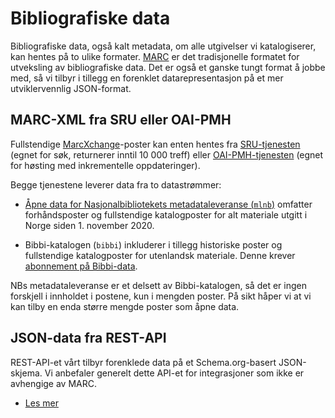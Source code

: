 # Bibliografiske data

Bibliografiske data, også kalt metadata, om alle utgivelser vi katalogiserer, kan hentes på to ulike formater.
[MARC](https://bibliotekutvikling.no/kunnskapsorganisering/marc-utvekslingsformat-for-bibliografiske-data/) er det tradisjonelle formatet for utveksling av bibliografiske data.
Det er også et ganske tungt format å jobbe med, så vi tilbyr i tillegg en forenklet datarepresentasjon på et mer utviklervennlig JSON-format.

## MARC-XML fra SRU eller OAI-PMH

Fullstendige [MarcXchange](https://www.loc.gov/standards/iso25577/)-poster kan enten hentes fra [SRU-tjenesten](./sru) (egnet for søk, returnerer inntil 10&nbsp;000 treff) eller [OAI-PMH-tjenesten](./oai-pmh) (egnet for høsting med inkrementelle oppdateringer).

Begge tjenestene leverer data fra to datastrømmer:

* [Åpne data for Nasjonalbibliotekets metadataleveranse (`mlnb`)](./mlnb/) omfatter forhåndsposter og fullstendige katalogposter for alt materiale utgitt i Norge siden 1. november 2020.

* Bibbi-katalogen (`bibbi`) inkluderer i tillegg historiske poster og fullstendige katalogposter for utenlandsk materiale. Denne krever [abonnement på Bibbi-data](https://www.bibsent.no/metadata/abonnement-paa-bibbi-data).

NBs metadataleveranse er et delsett av Bibbi-katalogen, så det er ingen forskjell i innholdet i postene, kun i mengden poster. På sikt håper vi at vi kan tilby en enda større mengde poster som åpne data.

## JSON-data fra REST-API

REST-API-et vårt tilbyr forenklede data på et Schema.org-basert JSON-skjema. Vi anbefaler generelt dette API-et for integrasjoner som ikke er avhengige av MARC.

* [Les mer](./rest)
